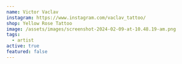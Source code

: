 ```yaml
---
name: Victor Vaclav
instagram: https://www.instagram.com/vaclav_tattoo/
shop: Yellow Rose Tattoo
image: /assets/images/screenshot-2024-02-09-at-10.48.19-am.png
tags:
  - artist
active: true
featured: false
---
```

